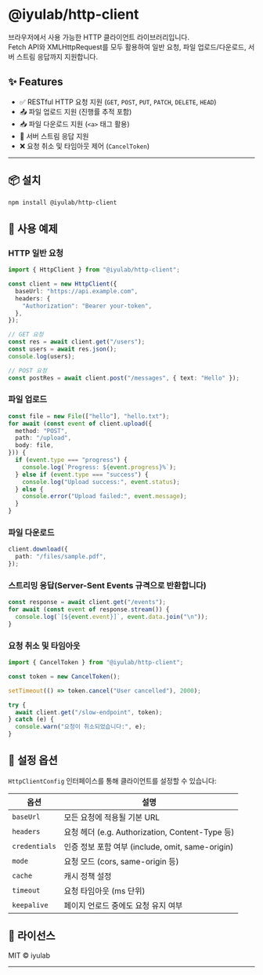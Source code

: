 # @iyulab/http-client

브라우저에서 사용 가능한 HTTP 클라이언트 라이브러리입니다.  
Fetch API와 XMLHttpRequest를 모두 활용하여 일반 요청, 파일 업로드/다운로드, 서버 스트림 응답까지 지원합니다.

## ✨ Features

- ✅ RESTful HTTP 요청 지원 (`GET`, `POST`, `PUT`, `PATCH`, `DELETE`, `HEAD`)
- 📤 파일 업로드 지원 (진행률 추적 포함)
- 📥 파일 다운로드 지원 (`<a>` 태그 활용)
- 🔁 서버 스트림 응답 지원
- ❌ 요청 취소 및 타임아웃 제어 (`CancelToken`)

---

## 📦 설치

```bash
npm install @iyulab/http-client
```

## 🚀 사용 예제

### HTTP 일반 요청
```typescript
import { HttpClient } from "@iyulab/http-client";

const client = new HttpClient({
  baseUrl: "https://api.example.com",
  headers: {
    "Authorization": "Bearer your-token",
  },
});

// GET 요청
const res = await client.get("/users");
const users = await res.json();
console.log(users);

// POST 요청
const postRes = await client.post("/messages", { text: "Hello" });
```

### 파일 업로드
```typescript
const file = new File(["hello"], "hello.txt");
for await (const event of client.upload({
  method: "POST",
  path: "/upload",
  body: file,
})) {
  if (event.type === "progress") {
    console.log(`Progress: ${event.progress}%`);
  } else if (event.type === "success") {
    console.log("Upload success:", event.status);
  } else {
    console.error("Upload failed:", event.message);
  }
}
```

### 파일 다운로드
```typescript
client.download({
  path: "/files/sample.pdf",
});
```

### 스트리밍 응답(Server-Sent Events 규격으로 반환합니다)
```typescript
const response = await client.get("/events");
for await (const event of response.stream()) {
  console.log(`[${event.event}]`, event.data.join("\n"));
}
```

### 요청 취소 및 타임아웃
```typescript
import { CancelToken } from "@iyulab/http-client";

const token = new CancelToken();

setTimeout(() => token.cancel("User cancelled"), 2000);

try {
  await client.get("/slow-endpoint", token);
} catch (e) {
  console.warn("요청이 취소되었습니다:", e);
}
```

## 🔧 설정 옵션
`HttpClientConfig` 인터페이스를 통해 클라이언트를 설정할 수 있습니다:

| 옵션 | 설명 |
| ------ | ----------- |
| `baseUrl` | 모든 요청에 적용될 기본 URL |
| `headers` | 요청 헤더 (e.g. Authorization, Content-Type 등) |
| `credentials` | 인증 정보 포함 여부 (include, omit, same-origin) |
| `mode` | 요청 모드 (cors, same-origin 등) |
| `cache` | 캐시 정책 설정 |
| `timeout` | 요청 타임아웃 (ms 단위) |
| `keepalive` | 페이지 언로드 중에도 요청 유지 여부 |

## 📄 라이선스
MIT © iyulab

---

